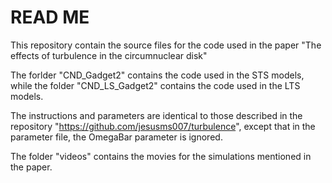 # READ ME

This repository contain the source files for the code used in the paper "The effects of turbulence in the circumnuclear disk"

The forlder "CND_Gadget2" contains the code used in the STS models, while the folder "CND_LS_Gadget2" contains the code used in the LTS models. 

The instructions and parameters are identical to those described in the repository "https://github.com/jesusms007/turbulence", except that in the parameter file, the OmegaBar parameter is ignored.

The folder "videos" contains the movies for the simulations mentioned in the paper.
